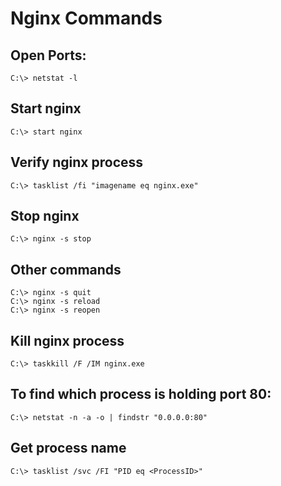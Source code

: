 # Nginx Commands

## Open Ports:

    C:\> netstat -l

## Start nginx

    C:\> start nginx

## Verify nginx process

    C:\> tasklist /fi "imagename eq nginx.exe"

## Stop nginx

    C:\> nginx -s stop

## Other commands

    C:\> nginx -s quit
    C:\> nginx -s reload
    C:\> nginx -s reopen

## Kill nginx process

    C:\> taskkill /F /IM nginx.exe

## To find which process is holding port 80:

    C:\> netstat -n -a -o | findstr "0.0.0.0:80"

## Get process name

    C:\> tasklist /svc /FI "PID eq <ProcessID>"


<!--stackedit_data:
eyJoaXN0b3J5IjpbLTExNjQ3MjE3MzRdfQ==
-->